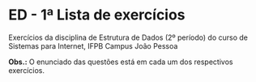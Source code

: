 # ED - 1ª Lista de exercícios

Exercícios da disciplina de Estrutura de Dados (2º período) do curso de Sistemas para Internet, IFPB Campus João Pessoa

**Obs.:** O enunciado das questões está em cada um dos respectivos exercícios.